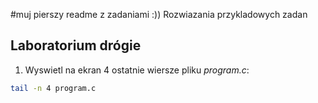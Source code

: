 #muj pierszy readme z zadaniami :))
Rozwiazania przykladowych zadan
## Laboratorium drógie

1. Wyswietl na ekran 4 ostatnie wiersze pliku *program.c*:
````sh
tail -n 4 program.c
````



